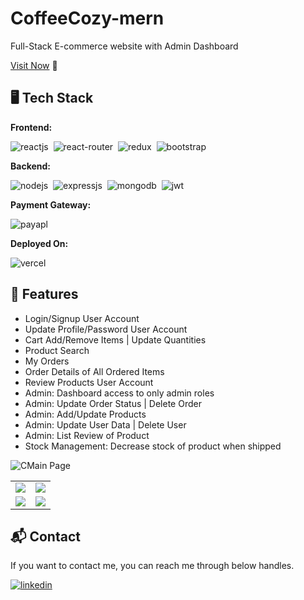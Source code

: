 # CoffeeCozy-mern
Full-Stack E-commerce website with Admin Dashboard

[Visit Now](https://coffeecozy.vercel.app/) 🚀

## 🖥️ Tech Stack
**Frontend:**

![reactjs](https://img.shields.io/badge/React-20232A?style=for-the-badge&logo=react&logoColor=61DAFB)&nbsp;
![react-router](https://img.shields.io/badge/React_Router-CA4245?style=for-the-badge&logo=react-router&logoColor=white)&nbsp;
![redux](https://img.shields.io/badge/Redux-593D88?style=for-the-badge&logo=redux&logoColor=white)&nbsp;
![bootstrap](https://img.shields.io/badge/Bootstrap-084298?style=for-the-badge&logo=Bootstrap&logoColor=white)&nbsp;


**Backend:**

![nodejs](https://img.shields.io/badge/Node.js-43853D?style=for-the-badge&logo=node.js&logoColor=white)&nbsp;
![expressjs](https://img.shields.io/badge/Express.js-000000?style=for-the-badge&logo=express&logoColor=white)&nbsp;
![mongodb](https://img.shields.io/badge/MongoDB-4EA94B?style=for-the-badge&logo=mongodb&logoColor=white)&nbsp;
![jwt](	https://img.shields.io/badge/JWT-000000?style=for-the-badge&logo=JSON%20web%20tokens&logoColor=white)&nbsp;

**Payment Gateway:**

![payapl](https://img.shields.io/badge/Paypal-002970?style=for-the-badge&logo=paypal&logoColor=00BAF2)

**Deployed On:**

![vercel](https://img.shields.io/badge/Vercel-000000?style=for-the-badge&logo=vercel&logoColor=white)

## 🚀 Features
- Login/Signup User Account
- Update Profile/Password User Account
- Cart Add/Remove Items | Update Quantities
- Product Search
- My Orders 
- Order Details of All Ordered Items
- Review Products User Account
- Admin: Dashboard access to only admin roles
- Admin: Update Order Status | Delete Order
- Admin: Add/Update Products
- Admin: Update User Data | Delete User
- Admin: List Review of Product 
- Stock Management: Decrease stock of product when shipped

 ![CMain Page](https://res.cloudinary.com/dzeajrxpo/image/upload/v1695066299/main_seamw9.png)

<table>
  <tr>
    <td><img src=https://res.cloudinary.com/dzeajrxpo/image/upload/v1695066299/1_xemifg.png /></td>
    <td><img src=https://res.cloudinary.com/dzeajrxpo/image/upload/v1695066471/4_vnnsei.png></td>
  </tr>
  <tr>
    <td><img src=https://res.cloudinary.com/dzeajrxpo/image/upload/v1695066299/2_ujfibn.png></td>
    <td><img src="https://res.cloudinary.com/dzeajrxpo/image/upload/v1695066299/3_iuuzxm.png"></td>
  </tr>
</table>

<h2>📬 Contact</h2>

If you want to contact me, you can reach me through below handles.

[![linkedin](https://img.shields.io/badge/LinkedIn-0077B5?style=for-the-badge&logo=linkedin&logoColor=white)](https://www.linkedin.com/in/piyushnigam293/)
